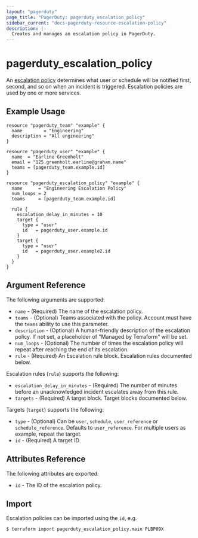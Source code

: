 ```yaml
---
layout: "pagerduty"
page_title: "PagerDuty: pagerduty_escalation_policy"
sidebar_current: "docs-pagerduty-resource-escalation-policy"
description: |-
  Creates and manages an escalation policy in PagerDuty.
---
```


# pagerduty\_escalation_policy

An [escalation policy](https://developer.pagerduty.com/api-reference/reference/REST/openapiv3.json/paths/~1escalation_policies/get) determines what user or schedule will be notified first, second, and so on when an incident is triggered. Escalation policies are used by one or more services.


## Example Usage

```hcl
resource "pagerduty_team" "example" {
  name        = "Engineering"
  description = "All engineering"
}

resource "pagerduty_user" "example" {
  name  = "Earline Greenholt"
  email = "125.greenholt.earline@graham.name"
  teams = [pagerduty_team.example.id]
}

resource "pagerduty_escalation_policy" "example" {
  name      = "Engineering Escalation Policy"
  num_loops = 2
  teams     = [pagerduty_team.example.id]

  rule {
    escalation_delay_in_minutes = 10
    target {
      type = "user"
      id   = pagerduty_user.example.id
    }
    target {
      type = "user"
      id   = pagerduty_user.example2.id
    }
  }
}
```

## Argument Reference

The following arguments are supported:

* `name` - (Required) The name of the escalation policy.
* `teams` - (Optional) Teams associated with the policy. Account must have the `teams` ability to use this parameter.
* `description` - (Optional) A human-friendly description of the escalation policy.
  If not set, a placeholder of "Managed by Terraform" will be set.
* `num_loops` - (Optional) The number of times the escalation policy will repeat after reaching the end of its escalation.
* `rule` - (Required) An Escalation rule block. Escalation rules documented below.


Escalation rules (`rule`) supports the following:

  * `escalation_delay_in_minutes` - (Required) The number of minutes before an unacknowledged incident escalates away from this rule.
  * `targets` - (Required) A target block. Target blocks documented below.


Targets (`target`) supports the following:

  * `type` - (Optional) Can be `user`, `schedule`, `user_reference` or `schedule_reference`. Defaults to `user_reference`. For multiple users as example, repeat the target.
  * `id` - (Required) A target ID

## Attributes Reference

The following attributes are exported:

  * `id` - The ID of the escalation policy.

## Import

Escalation policies can be imported using the `id`, e.g.

```
$ terraform import pagerduty_escalation_policy.main PLBP09X
```
